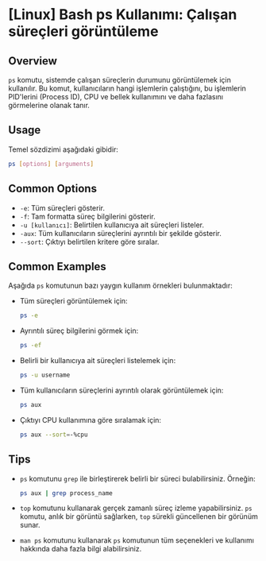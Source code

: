 # [Linux] Bash ps Kullanımı: Çalışan süreçleri görüntüleme

## Overview
`ps` komutu, sistemde çalışan süreçlerin durumunu görüntülemek için kullanılır. Bu komut, kullanıcıların hangi işlemlerin çalıştığını, bu işlemlerin PID'lerini (Process ID), CPU ve bellek kullanımını ve daha fazlasını görmelerine olanak tanır.

## Usage
Temel sözdizimi aşağıdaki gibidir:
```bash
ps [options] [arguments]
```

## Common Options
- `-e`: Tüm süreçleri gösterir.
- `-f`: Tam formatta süreç bilgilerini gösterir.
- `-u [kullanıcı]`: Belirtilen kullanıcıya ait süreçleri listeler.
- `-aux`: Tüm kullanıcıların süreçlerini ayrıntılı bir şekilde gösterir.
- `--sort`: Çıktıyı belirtilen kritere göre sıralar.

## Common Examples
Aşağıda `ps` komutunun bazı yaygın kullanım örnekleri bulunmaktadır:

- Tüm süreçleri görüntülemek için:
    ```bash
    ps -e
    ```

- Ayrıntılı süreç bilgilerini görmek için:
    ```bash
    ps -ef
    ```

- Belirli bir kullanıcıya ait süreçleri listelemek için:
    ```bash
    ps -u username
    ```

- Tüm kullanıcıların süreçlerini ayrıntılı olarak görüntülemek için:
    ```bash
    ps aux
    ```

- Çıktıyı CPU kullanımına göre sıralamak için:
    ```bash
    ps aux --sort=-%cpu
    ```

## Tips
- `ps` komutunu `grep` ile birleştirerek belirli bir süreci bulabilirsiniz. Örneğin:
    ```bash
    ps aux | grep process_name
    ```

- `top` komutunu kullanarak gerçek zamanlı süreç izleme yapabilirsiniz. `ps` komutu, anlık bir görüntü sağlarken, `top` sürekli güncellenen bir görünüm sunar.

- `man ps` komutunu kullanarak `ps` komutunun tüm seçenekleri ve kullanımı hakkında daha fazla bilgi alabilirsiniz.